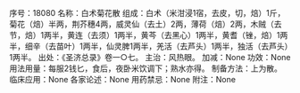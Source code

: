 序号：18080
名称：白术菊花散
组成：白术（米泔浸1宿，去皮，切，焙）1斤，菊花（焙）半两，荆芥穗4两，威灵仙（去土）2两，薄荷（焙）2两，木贼（去节，焙）1两半，黄连（去须）1两半，黄芩（去黑心）1两半，黄耆（锉，焙）1两半，细辛（去苗叶）1两半，仙灵脾1两半，羌活（去芦头）1两半，独活（去芦头）1两半。
出处：《圣济总录》卷一○七。
主治：风热眼。
加减：None
功效：None
用法用量：每服2钱匕，食后，夜卧米饮调下；熟水亦得。
制备方法：上为散。
临床应用：None
各家论述：None
用药禁忌：None
附注：None
